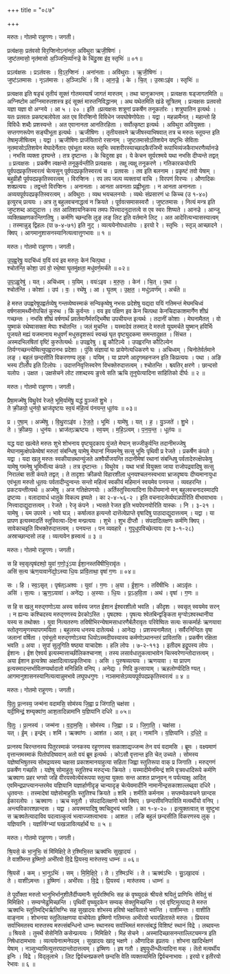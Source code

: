 +++
title = "०८७"

+++


मरुतः। गोतमो राहूगणः। जगती।

प्रत्व॑क्षसः॒ प्रत॑वसो विर॒प्शिनोऽना॑नता॒ अवि॑थुरा ऋजी॒षिणः॑ ।  
जुष्ट॑तमासो॒ नृत॑मासो अ॒ञ्जिभि॒र्व्या॑नज्रे॒ के चि॑दु॒स्रा इ॑व॒ स्तृभिः॑ ॥ ०१॥

प्रऽत्व॑क्षसः । प्रऽत॑वसः । वि॒ऽर॒प्शिनः॑ । अना॑नताः । अवि॑थुराः । ऋ॒जी॒षिणः॑ ।  
जुष्ट॑ऽतमासः । नृऽत॑मासः । अ॒ञ्जिऽभिः॑ । वि । आ॒न॒ज्रे॒ । के । चि॒त् । उ॒स्राःऽइ॑व । स्तृभिः॑ ॥

प्रत्वक्षस इति षडृचं तृतीयं सूक्तं गोतमस्यार्षं जागतं मारुतम् । तथा चानुक्रान्तम् । प्रत्वक्षसः षड्जागतमिति ॥ अग्निष्टोम आग्निमारुतशस्त्र इदं सूक्तं मारुतनिविद्धानम् । अथ यथेतमिति खंडे सूत्रितम् । प्रत्वक्षसः प्रतवसो यज्ञा यज्ञा वो अग्नये । आ ५ । २० । इति ॥प्रत्वक्षसः शत्रूणां प्रकर्षेण तनूकर्तारः । शत्रुघातिन इत्यर्थः । यतः प्रतवतः प्रकष्टबलोपेता अत एव विरप्शिनो विविधेन जयघोषेणोपेताः । यद्वा । महन्नामैनत् । महान्तो हि विविधैः शब्दैः प्रशस्यन्ते । अत एवानानता आनतिरहिताः । सर्वोत्कृष्टा इत्यर्थः । अविथुरा अवियुक्ताः । सप्तगणरूपेण सङ्घीभूता इत्यर्थः । ऋजीषिणः । तृतीयसवने ऋजीषस्याभिषवात् तत्र च मरुतः स्तूयन्त इति तेषामृजीषित्वम् । यद्वा । ऋजीषिणः प्रार्जयितारो रसानाम् । जुष्टतमासोऽतिशयेन यष्टृभिः सेविताः नृतमासोऽतिशयेन मेघादेर्नेतारः एवंभूता मरुतः स्तृभिः स्वशरीरस्याच्छादकैरंजिभी रूपाभिव्यंजकैराभरणैर्व्यानज्रे । नभसि व्यक्ता दृश्यन्ते । तत्र दृष्टान्तः । के चिदुस्रा इव । ये केचन सूर्यरश्मये यथा नभसि दीप्यन्ते तद्वत् ॥ प्रत्वक्षसः । प्रकर्षेण त्वक्षन्ते तनूकुर्वन्तीति प्रत्वक्षसः । तक्षू त्वक्षू तनूकरणे । गतिकारकयोरपि पूर्वपदप्रकृतिस्वरत्वं चेत्यसुन् पूर्वपदप्रकृतिस्वरत्वं च । प्रतवसः । तव इति बलनाम । प्रकृष्टं तवो येषाम् । बहुव्रीहौ पूर्वपदप्रकृतिस्वरत्वम् । विरप्शिनः । रप लप जल्प व्यक्तायां वाचि । विरपणं विरप्यः । औणादिकः शक्प्रत्ययः । तद्वन्तो विरप्शिनः । अनानताः । आनता अवनताः प्रह्वीभूताः । न आनता अनानताः । अव्ययपूर्वपदप्रकृतिस्वरत्वम् । अविथुराः । व्यथ भयचलनयोः । व्यथेः संप्रसारणं धः किच्च (उ १-४०) इत्युरच् प्रत्ययः । अत्र तु बहुलवचनाद्धत्वं न क्रियते । पूर्ववत्समासस्वरौ । जुष्टतमासः । नित्यं मन्त्र इति जुष्टशब्द आद्युदात्तः । तत आतिशायनिकस्य तमपः पित्त्वादनुदात्तत्वे स एव स्वरः शिष्यते । आनज्रे । आन्जू व्यक्तिम्रक्षणकान्तिगतिषु । कर्मणि च्छन्दसि लुङ् लङ् लिट इति वर्तमाने लिट् । अत आदेरित्यभ्यासस्यात्वम् । तस्मान्नुड् द्विहलः (पा ७-४-७१) इति नुट् । व्यत्ययेनोपधालोपः । इरयो रे । स्तृभिः । स्तृञ् आच्छादने । क्विप् । आगमानुशासनस्यानित्यत्वात्तुगभावः ॥ १ ॥

मरुतः। गोतमो राहूगणः। जगती।

उ॒प॒ह्व॒रेषु॒ यदचि॑ध्वं य॒यिं वय॑ इव मरुतः॒ केन॑ चित्प॒था ।  
श्चोत॑न्ति॒ कोशा॒ उप॑ वो॒ रथे॒ष्वा घृ॒तमु॑क्षता॒ मधु॑वर्ण॒मर्च॑ते ॥ ०२॥

उ॒प॒ऽह्व॒रेषु॑ । यत् । अचि॑ध्वम् । य॒यिम् । वयः॑ऽइव । म॒रु॒तः॒ । केन॑ । चि॒त् । प॒था ।  
श्चोत॑न्ति । कोशाः॑ । उप॑ । वः॒ । रथे॑षु । आ । घृ॒तम् । उ॒क्ष॒त॒ । मधु॑ऽवर्ण॑म् । अर्च॑ते ॥

हे मरुत उपह्वरेषूपह्वर्तव्येषु गन्तव्येष्वस्माकं सन्यिकृष्वेषु नभसः प्रदेशेषु यद्यदा ययिं गतिमन्तं मेघमचिध्वं वर्षणसामर्थ्येनोपचितं कुरुथ । किं कुर्वन्तः । वय इव पक्षिण इव केन चित्पथा केनचिदाकाशमार्गेण शीघ्रं गच्छन्तः । नभसि शीघ्रं वर्षणार्थं प्रवर्तमानैर्मरुद्भिर्मेषा उपचीयन्त इत्यर्थः । तदानीं कोशाः । मेघनामैतत् । वो युष्माकं रथेष्वासक्ता मेघाः श्चोतन्ति । जलं मुचन्ति । यस्मादेवं तस्मात् दे मरुतो यूयमर्चते युष्मान् हविर्भिः पूजयते मह्यं यजमानाय मधुवर्णं मधुसदृशरूपं स्वच्छं घृत वृष्ट्युदकमा समन्तादुक्षत । सिंचत । अस्मदभिलषितां वृष्टिं कुरुतेत्यर्थः ॥ उपह्वरेषु । ह्वृ कौटिल्ये । उपह्वरन्ति कौटिल्येन तिर्यग्गच्छन्त्येष्वित्युपह्वरानभः प्रदेशाः । पुंसि संज्ञायां घः प्रायेणेत्यधिकरणे घः । अचिध्वम् । चिनोतेर्वर्तमाने लङ् । बहुलं छन्दसीति विकरणण्य लुक् । ययिम् । या प्रापणे आदृगमहनजन इति किप्रत्ययः । पथा । अङि भस्य टीर्लोप इति टिलोपः । उदात्तनिवृत्तिस्वरेण विभक्तेरुदात्तत्वम् । श्चोतन्ति । श्च्यतिर् क्षरणे । छान्दसो यलोपः । उक्षत । उक्षसेचनॆ लोट तशब्दस्य ङुत्त्वे सति ऋचि तुनुघेत्यादिना सांहितिको दीर्घः ॥ २ ॥

मरुतः। गोतमो राहूगणः। जगती।

प्रैषा॒मज्मे॑षु विथु॒रेव॑ रेजते॒ भूमि॒र्यामे॑षु॒ यद्ध॑ यु॒ञ्जते॑ शु॒भे ।  
ते क्री॒ळयो॒ धुन॑यो॒ भ्राज॑दृष्टयः स्व॒यं म॑हि॒त्वं प॑नयन्त॒ धूत॑यः ॥ ०३॥

प्र । ए॒षा॒म् । अज्मे॑षु । वि॒थु॒राऽइ॑व । रे॒ज॒ते॒ । भूमिः॑ । यामे॑षु । यत् । ह॒ । यु॒ञ्जते॑ । शु॒भे ।  
ते । क्री॒ळयः॒ । धुन॑यः । भ्राज॑त्ऽऋष्टयः । स्व॒यम् । म॒हि॒ऽत्वम् । प॒न॒य॒न्त॒ । धूत॑यः ॥

यद्ध यदा खल्वेते मरुतः शुभे शोभनाय वृष्ट्युदकाय युंजते मेघान् सज्जीकुर्वन्ति तदानीमज्जेषु मेघानामुत्क्षेपकेष्वेषां मरुतां संबन्धिषु यामेषु मेघानां नियमनेषु सत्सु भूमिः पृथिवी प्र रेजते । प्रकर्षेण कंपते । यद्वा । यदा खलु मरुतः स्वकीयान्रथान्युंजते अश्वैर्योजयन्ति तदानीमेषां रथानां संबन्धिषु पर्वतादेरुत्क्षॆपकेषु यामेषु गमनेषु भूमिर्भीत्या कंपते । तत्र दृष्टान्तः । विथुरेव । यथा भर्त्रा वियुक्ता जाया राजोपद्रवादिषु सत्सु निरालंबा सती कंपते तद्वत् । ते तादृशाः क्रीळयो विहारशीला धुनयश्चलनस्वभावा भ्राजदृष्वयः दीप्यमानायुधा एवंभूता मरुतो धूतयः पर्वतादीन्दुन्वन्तः सन्तो महित्वं स्वकीयं महिमानं स्वयमेव पनयन्त । व्यवहरन्ति । प्रकटयन्तीत्यर्थः ॥ अज्मेषु । अज गतिक्षेपणयोः । अर्तिस्तुस्वित्यादिना विधीयमानो मन् बहुलवचनादस्मादपि द्रष्टव्यः । वलादावार्ध धातुके विकल्प इष्यते । का २-४-५६-२ । इति वचनादजेर्व्यघञपोरिति वीभावाभावः । नित्त्वादाद्युदात्तत्वम् । रेजते । रेजृ कंपने । भ्यसते रेजत इति भयपेपनयोरिति यास्कः । नि । ३-२१ । यामेषु । यम उपरमे । भावे घञ् । कर्षात्वत इत्यन्तो दात्तॆत्वेप्राप्ते वृषादिषु पाठादाद्युदात्तत्वम् । यद्वा । या प्रापण इत्यस्मादर्ति स्तुस्वित्या-दिना मन्प्रत्ययः । शुभे । शुभ दीप्तौ । संपदादिलक्षणः कर्मणि क्विप् । सावेकाचइति विभक्तेरुदात्तत्वम् । पनयन्त । पन व्यवहारे । गुपूधूपविच्छेत्यायः (पा ३-१-२८) अस्राच्छान्दसो लङ् । व्यत्ययेन ह्रस्वत्वं ॥ ३ ॥

मरुतः। गोतमो राहूगणः। जगती।

स हि स्व॒सृत्पृष॑दश्वो॒ युवा॑ ग॒णो॒३॒॑ऽया ई॑शा॒नस्तवि॑षीभि॒रावृ॑तः ।  
असि॑ स॒त्य ऋ॑ण॒यावाने॑द्यो॒ऽस्या धि॒यः प्रा॑वि॒ताथा॒ वृषा॑ ग॒णः ॥ ०४॥

सः । हि । स्व॒ऽसृत् । पृष॑त्ऽअश्वः । युवा॑ । ग॒णः । अ॒या । ई॒शा॒नः । तवि॑षीभिः । आऽवृ॑तः ।  
असि॑ । स॒त्यः । ऋ॒ण॒ऽयावा॑ । अने॑द्यः । अ॒स्याः । धि॒यः । प्र॒ऽअ॒वि॒ता । अथ॑ । वृषा॑ । ग॒णः ॥

स हि स खलु मरुद्गणोऽया अस्य सर्वस्य जगत ईशान ईश्वरशीलो भवति । कीदृशः । स्वसृत् स्वयमेव सरन् । न ह्यन्यः कश्चिदस्य मरुद्गणस्य प्रेरकोऽस्ति । पृषदश्वः । पृषत्यः श्वेतबिन्द्वङ्किता मृग्योऽश्वस्थानीया यस्य स तथोक्तः । युवा नित्यतरुणः तविषीभिरन्येषामसाधारणैर्बलैरावृतः परिवेष्वितः सत्यः सत्कर्मार्हः ऋणयावा स्तोतृणामृणस्यापगमयिता । बहुलस्य धनस्य दातेत्यर्थः । आनेद्यः । प्रशस्यनामैतत् । सर्वैरनिन्दितः वृषा जलानां वर्षिता । एवंभूतो मरुद्गणोऽस्या धियोऽस्मदीयस्यास्य कर्मणोऽथानन्तरं प्रावितासि । प्रकर्षेण रक्षिता भवति ॥ अया । सुपां सुलुगिति षष्ठ्या याचादेशः । हलि लोपः । ७-२-११३ । इतीदम इद्रूपस्य लोपः । ईशानः । ईश ऐश्वर्य इत्यस्मात्ताच्छीलिकश्चानश् । तस्य लसार्वधातुकत्वाभावेन चित्स्वरेणान्तोदात्तत्वम् । अया ईशान इत्यत्रेषा अक्षादित्वात्प्रकृतिभावः । असि । पुरुषव्यत्ययः । ऋणयावा । या प्रापण इत्यस्मादन्तर्भावितण्यर्थादातो मनिन्निति वनिप् । अनेद्यः । णिदि कुत्सायाम् । ऋहलोर्ण्यदिति ण्यत् । आगमानुशासनस्यानित्यत्वान्नुमभावे लघूपधगुणः । नञ्समासेऽव्ययपूर्वपदप्रकृतिस्वरत्वं ॥ ४ ॥

मरुतः। गोतमो राहूगणः। जगती।

पि॒तुः प्र॒त्नस्य॒ जन्म॑ना वदामसि॒ सोम॑स्य जि॒ह्वा प्र जि॑गाति॒ चक्ष॑सा ।  
यदी॒मिन्द्रं॒ शम्यृक्वा॑ण॒ आश॒तादिन्नामा॑नि य॒ज्ञिया॑नि दधिरे ॥ ०५॥

पि॒तुः । प्र॒त्नस्य॑ । जन्म॑ना । व॒दा॒म॒सि॒ । सोम॑स्य । जि॒ह्वा । प्र । जि॒गा॒ति॒ । चक्ष॑सा ।  
यत् । ई॒म् । इन्द्र॑म् । शमि॑ । ऋक्वा॑णः । आश॑त । आत् । इत् । नामा॑नि । य॒ज्ञिया॑नि । द॒धि॒रे॒ ॥

प्रत्नस्य चिरन्तनस्य पितुरस्माकं जनकस्य रहूगणस्य सकाशाद्यज्जन्म तेन वयं वदामसि । ब्रूमः । वक्ष्यमाणं वृत्तान्तमस्माकं पितोपदिष्ववान् अतो वयं ब्रूम इत्यर्थः । कोऽसौ वृत्तान्त इति चेत् उच्यते । सोमस्य यज्ञेष्वभिषुतस्य सोमद्रव्यस्य चक्षसा प्रकाशमानयाहुत्या सहिता जिह्वा स्तुतिरूपा वाक् प्र जिगाति । मरुद्गणं प्रकर्षेण गच्छति । यज्ञेषु सोमाहुतुः स्तुतिश्च मरुद्भ्यः क्रियते । यस्मादीमेनमिन्द्रं शमि वृत्रवधादिरूपे कर्मणि ऋक्वाणः प्रहर भगवो जहि वीरयस्वेत्येवंरूपया स्तुत्या युक्ताः सन्त आशत प्राप्नुवन् न पर्यत्याक्षुः आदित् एवमिन्द्रप्राप्त्यानन्तरमेव यज्ञियानि यज्ञार्हाणीदृङ् चान्यादृङ् चेत्येवमादीनि नामानीन्द्रसकाशाल्लब्ढ्वा दधिरे । धृतवन्तः । तस्मादेषां यज्ञेसोमाहुतिः स्तुतिश्च क्रियते ॥ शमि । शमीति कर्मनाम । सप्तम्येकवचने छान्दस ईकारलोपः । ऋक्वाणः । ऋच स्तुतौ । संपदादिलक्षणो भावे क्विप् । छन्दसीवनिपाविति मत्वर्थीयो वनिप् । अन्त्यविकारश्छान्दसः । यद्वा । अयस्मयादिषु क्वचिदुभयं भवति । का १-४-२० । इत्युक्तत्वात् स सुष्टुभा स ऋक्वतेत्यादाविव पदत्वात्कुत्वं भत्वाज्जश्त्वाभावः । आशत । लङि बहुलं छन्दसीति विकरणस्य लुक् । यज्ञियानि । यज्ञर्त्विग्भ्यां घखञावित्यर्हार्थे घः ॥ ५ ॥

मरुतः। गोतमो राहूगणः। जगती।

श्रि॒यसे॒ कं भा॒नुभिः॒ सं मि॑मिक्षिरे॒ ते र॒श्मिभि॒स्त ऋक्व॑भिः सुखा॒दयः॑ ।  
ते वाशी॑मन्त इ॒ष्मिणो॒ अभी॑रवो वि॒द्रे प्रि॒यस्य॒ मारु॑तस्य॒ धाम्नः॑ ॥ ०६॥

श्रि॒यसे॑ । कम् । भा॒नुऽभिः॑ । सम् । मि॒मि॒क्षि॒रे॒ । ते । र॒श्मिऽभिः॑ । ते । ऋक्व॑ऽभिः । सु॒ऽखा॒दयः॑ ।  
ते । वाशी॑ऽमन्तः । इ॒ष्मिणः॑ । अभी॑रवः । वि॒द्रे । प्रि॒यस्य॑ । मारु॑तस्य । धाम्नः॑ ॥

ते पूर्वोक्ता मरुतो भानुभिर्भानुशीलैर्दीप्यमानैः सूर्यरश्मिभिः सह कं वृष्व्युदकं श्रीयसे श्रयितुं प्राणिभिः सेवितुं सं मिमिक्षिरे । सम्यग्मेढुमिच्छन्ति । पृथिवीं वृष्व्युदकेन सम्यक् सेक्तुमिच्छन्ति । एवं वृष्टिमुत्पाद्य ते मरुत ऋक्वभिः स्तुतिमद्भिर्ऋत्विग्भिः सह सुखादयः शोभस्य हविषो भक्षयितारो भवन्ति । वाशीमन्तः । वाशीति वाङ्नाम । शोभनया स्तुतिलक्षणया वाचोपेताः इष्मिणो गतिमन्तः अभीरवो भयरहितास्ते मरुतः । प्रियस्य सर्वाभिमतस्य मारुतस्य मरुत्संबन्धिनो धाम्नः स्थानस्य सर्वाभिमतं मरुत्संबद्धं विशिष्टं स्थानं विद्रे । लब्दवन्तः ॥ श्रियसे । तुमर्थे सेसेनिति कसेन्प्रत्ययः । मिमिक्षिरे । मिह सेचने । अस्मादिच्छासनन्ताल्लिट्यमन्त्र इति निषेधादामभावः । व्यत्ययेनात्मनेपदम् । सुखादयः खादृ भक्षणे । औणादिक इप्रतयः । शोभना खादिर्भक्षणं येषाम् । नञ्सुभ्यामित्युत्तरपदान्तोदात्तत्वम् । इष्मिणः । इष गतौ । इषुयुधीन्धीत्यादिना मक् । तॆतो मत्वर्थीय इनिः । विद्रे । विद्लृलाभे । लिट द्विर्वचनप्रकरणे छन्दसि वेति व्यक्तव्यमिति द्विर्वचनाभावः । इरयो र इतीरयो रेभावः ॥ ६ ॥